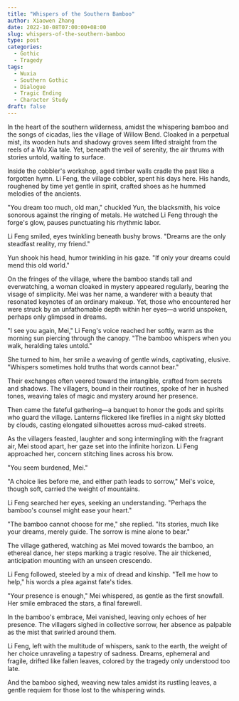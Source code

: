 ```yaml
---
title: "Whispers of the Southern Bamboo"
author: Xiaowen Zhang
date: 2022-10-08T07:00:00+08:00
slug: whispers-of-the-southern-bamboo
type: post
categories:
  - Gothic
  - Tragedy
tags:
  - Wuxia
  - Southern Gothic
  - Dialogue
  - Tragic Ending
  - Character Study
draft: false
---
```


In the heart of the southern wilderness, amidst the whispering bamboo and the songs of cicadas, lies the village of Willow Bend. Cloaked in a perpetual mist, its wooden huts and shadowy groves seem lifted straight from the reels of a Wu Xia tale. Yet, beneath the veil of serenity, the air thrums with stories untold, waiting to surface.

Inside the cobbler's workshop, aged timber walls cradle the past like a forgotten hymn. Li Feng, the village cobbler, spent his days here. His hands, roughened by time yet gentle in spirit, crafted shoes as he hummed melodies of the ancients.

"You dream too much, old man," chuckled Yun, the blacksmith, his voice sonorous against the ringing of metals. He watched Li Feng through the forge's glow, pauses punctuating his rhythmic labor.

Li Feng smiled, eyes twinkling beneath bushy brows. "Dreams are the only steadfast reality, my friend."

Yun shook his head, humor twinkling in his gaze. "If only your dreams could mend this old world."

On the fringes of the village, where the bamboo stands tall and everwatching, a woman cloaked in mystery appeared regularly, bearing the visage of simplicity. Mei was her name, a wanderer with a beauty that resonated keynotes of an ordinary makeup. Yet, those who encountered her were struck by an unfathomable depth within her eyes—a world unspoken, perhaps only glimpsed in dreams.

"I see you again, Mei," Li Feng's voice reached her softly, warm as the morning sun piercing through the canopy. "The bamboo whispers when you walk, heralding tales untold."

She turned to him, her smile a weaving of gentle winds, captivating, elusive. "Whispers sometimes hold truths that words cannot bear."

Their exchanges often veered toward the intangible, crafted from secrets and shadows. The villagers, bound in their routines, spoke of her in hushed tones, weaving tales of magic and mystery around her presence.

Then came the fateful gathering—a banquet to honor the gods and spirits who guard the village. Lanterns flickered like fireflies in a night sky blotted by clouds, casting elongated silhouettes across mud-caked streets.

As the villagers feasted, laughter and song intermingling with the fragrant air, Mei stood apart, her gaze set into the infinite horizon. Li Feng approached her, concern stitching lines across his brow.

"You seem burdened, Mei."

"A choice lies before me, and either path leads to sorrow," Mei's voice, though soft, carried the weight of mountains.

Li Feng searched her eyes, seeking an understanding. "Perhaps the bamboo's counsel might ease your heart."

"The bamboo cannot choose for me," she replied. "Its stories, much like your dreams, merely guide. The sorrow is mine alone to bear."

The village gathered, watching as Mei moved towards the bamboo, an ethereal dance, her steps marking a tragic resolve. The air thickened, anticipation mounting with an unseen crescendo.

Li Feng followed, steeled by a mix of dread and kinship. "Tell me how to help," his words a plea against fate's tides.

"Your presence is enough," Mei whispered, as gentle as the first snowfall. Her smile embraced the stars, a final farewell.

In the bamboo's embrace, Mei vanished, leaving only echoes of her presence. The villagers sighed in collective sorrow, her absence as palpable as the mist that swirled around them.

Li Feng, left with the multitude of whispers, sank to the earth, the weight of her choice unraveling a tapestry of sadness. Dreams, ephemeral and fragile, drifted like fallen leaves, colored by the tragedy only understood too late.

And the bamboo sighed, weaving new tales amidst its rustling leaves, a gentle requiem for those lost to the whispering winds.